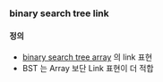 ### binary search tree link
#### 정의
- [binary search tree array](/docs/binary-search-tree-array.md) 의 link 표현
- BST 는 Array 보단 Link 표현이 더 적합
